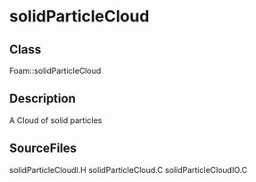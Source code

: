 # solidParticleCloud 
## Class
Foam::solidParticleCloud

## Description
A Cloud of solid particles

## SourceFiles
solidParticleCloudI.H
solidParticleCloud.C
solidParticleCloudIO.C


